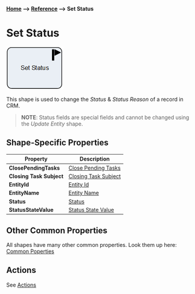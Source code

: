 __[Home](/) --> [Reference](/ref) --> Set Status__

# Set Status

![Set Status](media/SetStatus.png)

This shape is used to change the *Status* & *Status Reason* of a record in CRM.

> **NOTE**: Status fields are special fields and cannot be changed using the
*Update Entity* shape.


## Shape-Specific Properties

| Property | Description |
| -------- | ----------- |
| **ClosePendingTasks**    |[Close Pending Tasks](common/ClosePendingTasks.md)  |
| **Closing Task Subject** |[Closing Task Subject](common/ClosingTaskSubject.md) |
| **EntityId**             |[Entity Id](common/EntityId.md) |
| **EntityName**           |[Entity Name](common/EntityName.md) |
| **Status**               |[Status](common/status.md)  |
| **StatusStateValue**     |[Status State Value](common/StatusStateValue.md)  |

## Other Common Properties
All shapes have many other common properties. Look them up here: [Common Poperties](common/README.md)

## Actions
See [Actions](common/Actions.md)
